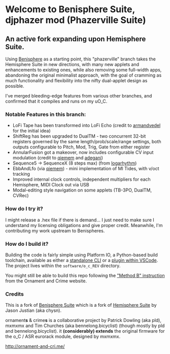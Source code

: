 Welcome to Benisphere Suite, djphazer mod (Phazerville Suite)
===

## An active fork expanding upon Hemisphere Suite.

Using [Benisphere](https://github.com/benirose/O_C-BenisphereSuite) as a starting point, this "phazerville" branch takes the Hemisphere Suite in new directions, with many new applets and enhancements to existing ones, while also removing some full-width apps, abandoning the original minimalist approach, with the goal of cramming as much functionality and flexibility into the nifty dual-applet design as possible.

I've merged bleeding-edge features from various other branches, and confirmed that it compiles and runs on my uO_C.

### Notable Features in this branch:

* LoFi Tape has been transformed into LoFi Echo (credit to [armandvedel](https://github.com/armandvedel/O_C-HemisphereSuite_log) for the initial idea)
* ShiftReg has been upgraded to DualTM - two concurrent 32-bit registers governed by the same length/prob/scale/range settings, both outputs configurable to Pitch, Mod, Trig, Gate from either register
* AnnularFusion got a makeover, now includes configurable CV input modulation (credit to [qiemem](https://github.com/qiemem/O_C-HemisphereSuite/tree/expanded-clock-div) and [adegani](https://github.com/adegani/O_C-HemisphereSuite))
* Sequence5 -> SequenceX (8 steps max) (from [logarhythm](https://github.com/Logarhythm1/O_C-HemisphereSuite))
* EbbAndLfo (via [qiemem](https://github.com/qiemem/O_C-HemisphereSuite/tree/trig-and-tides)) - mini implementation of MI Tides, with v/oct tracking
* Improved internal clock controls, independent multipliers for each Hemisphere, MIDI Clock out via USB
* Modal-editing style navigation on some applets (TB-3PO, DualTM, CVRec)

### How do I try it?

I might release a .hex file if there is demand... I just need to make sure I understand my licensing obligations and give proper credit. Meanwhile, I'm contributing my work upstream to Benispheres.

### How do I build it?

Building the code is fairly simple using Platform IO, a Python-based build toolchain, available as either a [standalone CLI](https://platformio.org/install/cli) or a [plugin within VSCode](https://platformio.org/install/ide?install=vscode). The project lives within the `software/o_c_REV` directory.

You might still be able to build this repo following the ["Method B" instruction](https://ornament-and-cri.me/firmware/#method_b) from the Ornament and Crime website.

### Credits

This is a fork of [Benisphere Suite](https://github.com/benirose/O_C-BenisphereSuite) which is a fork of [Hemisphere Suite](https://github.com/Chysn/O_C-HemisphereSuite) by Jason Justian (aka chysn).

ornament**s** & crime**s** is a collaborative project by Patrick Dowling (aka pld), mxmxmx and Tim Churches (aka bennelong.bicyclist) (though mostly by pld and bennelong.bicyclist). it **(considerably) extends** the original firmware for the o_C / ASR eurorack module, designed by mxmxmx.

http://ornament-and-cri.me/
